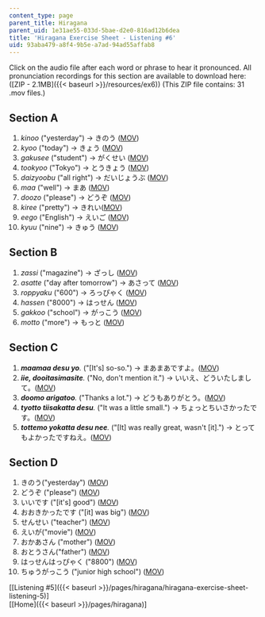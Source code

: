```yaml
---
content_type: page
parent_title: Hiragana
parent_uid: 1e31ae55-033d-5bae-d2e0-816ad12b6dea
title: 'Hiragana Exercise Sheet - Listening #6'
uid: 93aba479-a8f4-9b5e-a7ad-94ad55affab8
---
```


Click on the audio file after each word or phrase to hear it pronounced. All pronunciation recordings for this section are available to download here: ([ZIP - 2.1MB]({{< baseurl >}}/resources/ex6)) (This ZIP file contains: 31 .mov files.)

Section A
---------

1.  _kinoo_ ("yesterday") → きのう ([MOV](http://www.archive.org/download/MITRES21F.01S10_HIRAGANA_EXERCISES/6a1.mov))
2.  _kyoo_ ("today") → きょう ([MOV](http://www.archive.org/download/MITRES21F.01S10_HIRAGANA_EXERCISES/6a2.mov))
3.  _gakusee_ ("student") → がくせい ([MOV](http://www.archive.org/download/MITRES21F.01S10_HIRAGANA_EXERCISES/6a3.mov))
4.  _tookyoo_ ("Tokyo") → とうきょう ([MOV](http://www.archive.org/download/MITRES21F.01S10_HIRAGANA_EXERCISES/6a4.mov))
5.  _daizyoobu_ ("all right") → だいじょうぶ ([MOV](http://www.archive.org/download/MITRES21F.01S10_HIRAGANA_EXERCISES/6a5.mov))
6.  _maa_ ("well") → まあ ([MOV](http://www.archive.org/download/MITRES21F.01S10_HIRAGANA_EXERCISES/6a6.mov))
7.  _doozo_ ("please") → どうぞ ([MOV](http://www.archive.org/download/MITRES21F.01S10_HIRAGANA_EXERCISES/6a7.mov))
8.  _kiree_ ("pretty") → きれい([MOV](http://www.archive.org/download/MITRES21F.01S10_HIRAGANA_EXERCISES/6a8.mov))
9.  _eego_ ("English") → えいご ([MOV](http://www.archive.org/download/MITRES21F.01S10_HIRAGANA_EXERCISES/6a9.mov))
10.  _kyuu_ ("nine") → きゅう ([MOV](http://www.archive.org/download/MITRES21F.01S10_HIRAGANA_EXERCISES/6a10.mov))

Section B
---------

1.  _zassi_ ("magazine") → ざっし ([MOV](http://www.archive.org/download/MITRES21F.01S10_HIRAGANA_EXERCISES/6b1.mov))
2.  _asatte_ ("day after tomorrow") → あさって ([MOV](http://www.archive.org/download/MITRES21F.01S10_HIRAGANA_EXERCISES/6b2.mov))
3.  _roppyaku_ ("600") → ろっぴゃく ([MOV](http://www.archive.org/download/MITRES21F.01S10_HIRAGANA_EXERCISES/6b3.mov))
4.  _hassen_ ("8000") → はっせん ([MOV](http://www.archive.org/download/MITRES21F.01S10_HIRAGANA_EXERCISES/6b4.mov))
5.  _gakkoo_ ("school") → がっこう ([MOV](http://www.archive.org/download/MITRES21F.01S10_HIRAGANA_EXERCISES/6b5.mov))
6.  _motto_ ("more") → もっと ([MOV](http://www.archive.org/download/MITRES21F.01S10_HIRAGANA_EXERCISES/6b6.mov))

Section C
---------

1.  _**maamaa desu yo**._ ("\[It's\] so-so.") → まあまあですよ。([MOV](http://www.archive.org/download/MITRES21F.01S10_HIRAGANA_EXERCISES/6c1.mov))
2.  _**iie, dooitasimasite**._ ("No, don't mention it.") → いいえ、どういたしまして。([MOV](http://www.archive.org/download/MITRES21F.01S10_HIRAGANA_EXERCISES/6c2.mov))
3.  _**doomo arigatoo**._ ("Thanks a lot.") → どうもありがとう。([MOV](http://www.archive.org/download/MITRES21F.01S10_HIRAGANA_EXERCISES/6c3.mov))
4.  _**tyotto tiisakatta desu**._ ("It was a little small.") → ちょっとちいさかったです。([MOV](http://www.archive.org/download/MITRES21F.01S10_HIRAGANA_EXERCISES/6c4.mov))
5.  _**tottemo yokatta desu nee**._ ("\[It\] was really great, wasn't \[it\].") → とってもよかったですねえ。([MOV](http://www.archive.org/download/MITRES21F.01S10_HIRAGANA_EXERCISES/6c5.mov))

Section D
---------

1.  きのう("yesterday") ([MOV](http://www.archive.org/download/MITRES21F.01S10_HIRAGANA_EXERCISES/6d1.mov))
2.  どうぞ ("please") ([MOV](http://www.archive.org/download/MITRES21F.01S10_HIRAGANA_EXERCISES/6d2.mov))
3.  いいです ("\[it's\] good") ([MOV](http://www.archive.org/download/MITRES21F.01S10_HIRAGANA_EXERCISES/6d3.mov))
4.  おおきかったです ("\[it\] was big") ([MOV](http://www.archive.org/download/MITRES21F.01S10_HIRAGANA_EXERCISES/6d4.mov))
5.  せんせい ("teacher") ([MOV](http://www.archive.org/download/MITRES21F.01S10_HIRAGANA_EXERCISES/6d5.mov))
6.  えいが("movie") ([MOV](http://www.archive.org/download/MITRES21F.01S10_HIRAGANA_EXERCISES/6d6.mov))
7.  おかあさん ("mother") ([MOV](http://www.archive.org/download/MITRES21F.01S10_HIRAGANA_EXERCISES/6d7.mov))
8.  おとうさん("father") ([MOV](http://www.archive.org/download/MITRES21F.01S10_HIRAGANA_EXERCISES/6d8.mov))
9.  はっせんはっぴゃく ("8800") ([MOV](http://www.archive.org/download/MITRES21F.01S10_HIRAGANA_EXERCISES/6d9.mov))
10.  ちゅうがっこう ("junior high school") ([MOV](http://www.archive.org/download/MITRES21F.01S10_HIRAGANA_EXERCISES/6d10.mov))

  
\[[Listening #5]({{< baseurl >}}/pages/hiragana/hiragana-exercise-sheet-listening-5)\]  
\[[Home]({{< baseurl >}}/pages/hiragana)\]